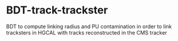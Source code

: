 # BDT-track-trackster
BDT to compute linking radius and PU contamination in order to link tracksters in HGCAL with tracks reconstructed in the CMS tracker
